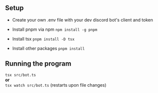 ## Setup
- Create your own .env file with your dev discord bot's client and token
- Install pnpm via npm
```npm install -g pnpm```

- Install tsx
```pnpm install -D tsx```

- Install other packages
```pnpm install```


## Running the program
```tsx src/bot.ts```\
**or**\
```tsx watch src/bot.ts``` (restarts upon file changes)